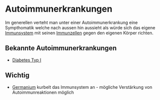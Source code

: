 # Autoimmunerkrankungen

Im generellen verteht man unter einer Autoimmunerkrankung eine Sympthomatik welche nach aussen hin aussieht als würde sich das eigene [Immunsystem](../../Glossar/Immunsystem.md) mit seinen [Immunzellen](../../Glossar/Immunzelle.md) gegen den eigenen Körper richten.

## Bekannte Autoimmunerkrankungen
- [Diabetes Typ I](Diabetes/Diabetes%20Typ%201/Diabetes%20Typ%20I.md) 


## Wichtig
- [Germanium](../../Stoffe/Datenbank_Elemente_Des_Periodensystems/Germanium.md) kurbelt das Immunsystem an - mögliche Verstärkung von Autoimmunreaktionen möglich